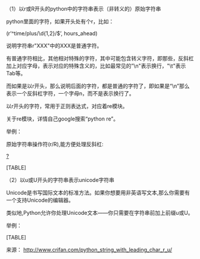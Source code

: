 （1）以r或R开头的python中的字符串表示（非转义的）原始字符串

python里面的字符，如果开头处有个r，比如：

(r’^time/plus/\\d{1,2}/$’, hours\_ahead)

说明字符串r"XXX"中的XXX是普通字符。

有普通字符相比，其他相对特殊的字符，其中可能包含转义字符，即那些，反斜杠加上对应字母，表示对应的特殊含义的，比如最常见的”\\n"表示换行，"\\t"表示Tab等。

而如果是以r开头，那么说明后面的字符，都是普通的字符了，即如果是“\\n”那么表示一个反斜杠字符，一个字母n，而不是表示换行了。

以r开头的字符，常用于正则表达式，对应着re模块。

关于re模块，详情自己google搜索“python re”。

举例：

原始字符串操作符(r/R),能方便处理反斜杠:

[?](http://www.crifan.com/python_string_with_leading_char_r_u/#)

[TABLE]

（2）以u或U开头的字符串表示unicode字符串

Unicode是书写国际文本的标准方法。如果你想要用非英语写文本,那么你需要有一个支持Unicode的编辑器。

类似地,Python允许你处理Unicode文本——你只需要在字符串前加上前缀u或U。

举例：

[TABLE]

来源： <http://www.crifan.com/python_string_with_leading_char_r_u/>


